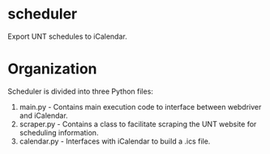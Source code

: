 # scheduler
Export UNT schedules to iCalendar.

# Organization
Scheduler is divided into three Python files:
1. main.py - Contains main execution code to interface between webdriver and iCalendar.
2. scraper.py - Contains a class to facilitate scraping the UNT website for scheduling information.
3. calendar.py - Interfaces with iCalendar to build a .ics file.
